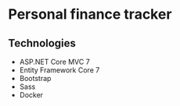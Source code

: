 # Personal finance tracker

## Technologies
- ASP.NET Core MVC 7
- Entity Framework Core 7
- Bootstrap
- Sass
- Docker

